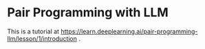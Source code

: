 # Pair Programming with LLM

This is a tutorial at https://learn.deeplearning.ai/pair-programming-llm/lesson/1/introduction .
